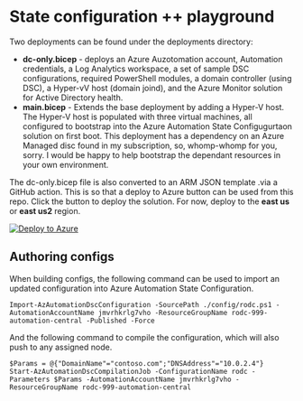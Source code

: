 # State configuration ++ playground

Two deployments can be found under the deployments directory:

- **dc-only.bicep** - deploys an Azure Auzotomation account, Automation credentials, a Log Analytics workspace, a set of sample DSC configurations, required PowerShell modules, a domain controller (using DSC), a Hyper-vV host (domain joind), and the Azure Monitor solution for Active Directory health.
- **main.bicep** - Extends the base deployment by adding a Hyper-V host. The Hyper-V host is populated with three virtual machines, all configured to bootstrap into the Azure Automation State Configugurtaon solution on first boot. This deployment has a dependency on an Azure Managed disc found in my subscription, so, whomp-whomp for you, sorry. I would be happy to help bootstrap the dependant resources in your own environment.

The dc-only.bicep file is also converted to an ARM JSON template .via a GitHub action. This is so that a deploy to Azure button can be used from this repo. Click the button to deploy the solution. For now, deploy to the **east us** or **east us2** region.

[![Deploy to Azure](https://aka.ms/deploytoazurebutton)](https://portal.azure.com/#create/Microsoft.Template/uri/https%3A%2F%2Fraw.githubusercontent.com%2Fneilpeterson%2Fhyperv-iaas-dsc%2Fmain%2Fdeploy%2Fmain-no-vm.json)

## Authoring configs

When building configs, the following command can be used to import an updated configuration into Azure Automation State Configuration.

```
Import-AzAutomationDscConfiguration -SourcePath ./config/rodc.ps1 -AutomationAccountName jmvrhkrlg7vho -ResourceGroupName rodc-999-automation-central -Published -Force
```

And the following command to compile the configuration, which will also push to any assigned node.

```
$Params = @{"DomainName"="contoso.com";"DNSAddress"="10.0.2.4"}
Start-AzAutomationDscCompilationJob -ConfigurationName rodc -Parameters $Params -AutomationAccountName jmvrhkrlg7vho -ResourceGroupName rodc-999-automation-central
```



